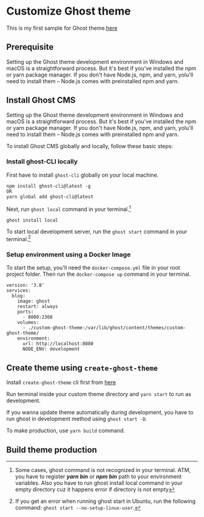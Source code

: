 # Customize Ghost theme

This is my first sample for Ghost theme.[here](https://www.freecodecamp.org/news/how-to-build-a-ghost-cms-theme/)

## Prerequisite

Setting up the Ghost theme development environment in Windows and macOS is a straightforward process. But it's best if you've installed the npm or yarn package manager. If you don't have Node.js, npm, and yarn, yolu'll need to install them – Node.js comes with preinstalled npm and yarn.

## Install Ghost CMS 

Setting up the Ghost theme development environment in Windows and macOS is a straightforward process. But it's best if you've installed the npm or yarn package manager. If you don't have Node.js, npm, and yarn, yolu'll need to install them – Node.js comes with preinstalled npm and yarn.

To install Ghost CMS globally and locally, follow these basic steps:

### Install ghost-CLI locally

First have to install `ghost-cli` globally on your local machine.

```
npm install ghost-cli@latest -g
OR
yarn global add ghost-cli@latest
```

Next, run `ghost local` command in your terminal.[^1]
```
ghost install local
```

To start local development server, run the `ghost start` command in your terminal.[^2]

### Setup environment using a Docker Image

To start the setup, you'll need the `docker-compose.yml` file in your root project folder. Then run the `docker-compose up` command in your terminal.

```
version: '3.8'
services:
  blog:
    image: ghost
    restart: always
    ports:
      - 8080:2368
    volumes:
      - ./custom-ghost-theme:/var/lib/ghost/content/themes/custom-ghost-theme/
    environment:
      url: http://localhost:8080
      NODE_ENV: development
```

## Create theme using `create-ghost-theme`

Install `create-ghost-theme` cli first from [here](https://www.npmjs.com/package/create-ghost-theme)

Run terminal inside your custom theme directory and `yarn start` to run as development.

If you wanna update theme automatically during development, you have to run ghost in development method using `ghost start -D`.

To make production, use `yarn build` command.

## Build theme production

[^1]: Some cases, ghost command is not recognized in your terminal. ATM, you have to register ***yarn bin*** or ***npm bin*** path to your environment variables. Also you have to run ghost install local command in your empty directory cuz it happens error if directory is not empty

[^2]: If you get an error when running ghost start in Ubuntu, run the following command: `ghost start --no-setup-linux-user`.
